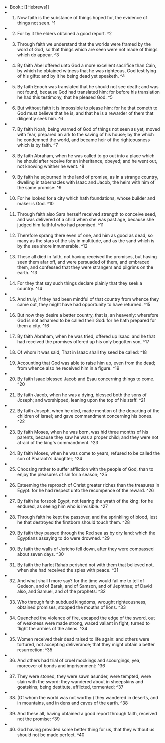 - Book:: [[Hebrews]]
- 1. Now faith is the substance of things hoped for, the evidence of things not seen. ^1
- 2. For by it the elders obtained a good report. ^2
- 3. Through faith we understand that the worlds were framed by the word of God, so that things which are seen were not made of things which do appear. ^3
- 4. By faith Abel offered unto God a more excellent sacrifice than Cain, by which he obtained witness that he was righteous, God testifying of his gifts: and by it he being dead yet speaketh. ^4
- 5. By faith Enoch was translated that he should not see death; and was not found, because God had translated him: for before his translation he had this testimony, that he pleased God. ^5
- 6. But without faith it is impossible to please him: for he that cometh to God must believe that he is, and that he is a rewarder of them that diligently seek him. ^6
- 7. By faith Noah, being warned of God of things not seen as yet, moved with fear, prepared an ark to the saving of his house; by the which he condemned the world, and became heir of the righteousness which is by faith. ^7
- 8. By faith Abraham, when he was called to go out into a place which he should after receive for an inheritance, obeyed; and he went out, not knowing whither he went. ^8
- 9. By faith he sojourned in the land of promise, as in a strange country, dwelling in tabernacles with Isaac and Jacob, the heirs with him of the same promise: ^9
- 10. For he looked for a city which hath foundations, whose builder and maker is God. ^10
- 11. Through faith also Sara herself received strength to conceive seed, and was delivered of a child when she was past age, because she judged him faithful who had promised. ^11
- 12. Therefore sprang there even of one, and him as good as dead, so many as the stars of the sky in multitude, and as the sand which is by the sea shore innumerable. ^12
- 13. These all died in faith, not having received the promises, but having seen them afar off, and were persuaded of them, and embraced them, and confessed that they were strangers and pilgrims on the earth. ^13
- 14. For they that say such things declare plainly that they seek a country. ^14
- 15. And truly, if they had been mindful of that country from whence they came out, they might have had opportunity to have returned. ^15
- 16. But now they desire a better country, that is, an heavenly: wherefore God is not ashamed to be called their God: for he hath prepared for them a city. ^16
- 17. By faith Abraham, when he was tried, offered up Isaac: and he that had received the promises offered up his only begotten son, ^17
- 18. Of whom it was said, That in Isaac shall thy seed be called: ^18
- 19. Accounting that God was able to raise him up, even from the dead; from whence also he received him in a figure. ^19
- 20. By faith Isaac blessed Jacob and Esau concerning things to come. ^20
- 21. By faith Jacob, when he was a dying, blessed both the sons of Joseph; and worshipped, leaning upon the top of his staff. ^21
- 22. By faith Joseph, when he died, made mention of the departing of the children of Israel; and gave commandment concerning his bones. ^22
- 23. By faith Moses, when he was born, was hid three months of his parents, because they saw he was a proper child; and they were not afraid of the king's commandment. ^23
- 24. By faith Moses, when he was come to years, refused to be called the son of Pharaoh's daughter; ^24
- 25. Choosing rather to suffer affliction with the people of God, than to enjoy the pleasures of sin for a season; ^25
- 26. Esteeming the reproach of Christ greater riches than the treasures in Egypt: for he had respect unto the recompence of the reward. ^26
- 27. By faith he forsook Egypt, not fearing the wrath of the king: for he endured, as seeing him who is invisible. ^27
- 28. Through faith he kept the passover, and the sprinkling of blood, lest he that destroyed the firstborn should touch them. ^28
- 29. By faith they passed through the Red sea as by dry land: which the Egyptians assaying to do were drowned. ^29
- 30. By faith the walls of Jericho fell down, after they were compassed about seven days. ^30
- 31. By faith the harlot Rahab perished not with them that believed not, when she had received the spies with peace. ^31
- 32. And what shall I more say? for the time would fail me to tell of Gedeon, and of Barak, and of Samson, and of Jephthae; of David also, and Samuel, and of the prophets: ^32
- 33. Who through faith subdued kingdoms, wrought righteousness, obtained promises, stopped the mouths of lions. ^33
- 34. Quenched the violence of fire, escaped the edge of the sword, out of weakness were made strong, waxed valiant in fight, turned to flight the armies of the aliens. ^34
- 35. Women received their dead raised to life again: and others were tortured, not accepting deliverance; that they might obtain a better resurrection: ^35
- 36. And others had trial of cruel mockings and scourgings, yea, moreover of bonds and imprisonment: ^36
- 37. They were stoned, they were sawn asunder, were tempted, were slain with the sword: they wandered about in sheepskins and goatskins; being destitute, afflicted, tormented; ^37
- 38. (Of whom the world was not worthy:) they wandered in deserts, and in mountains, and in dens and caves of the earth. ^38
- 39. And these all, having obtained a good report through faith, received not the promise: ^39
- 40. God having provided some better thing for us, that they without us should not be made perfect. ^40
